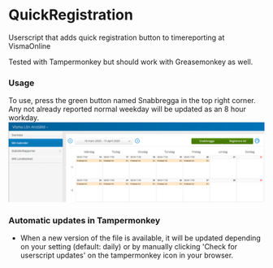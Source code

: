# QuickRegistration
Userscript that adds quick registration button to timereporting at VismaOnline

Tested with Tampermonkey but should work with Greasemonkey as well.

### Usage 
To use, press the green button named Snabbregga in the top right corner.
Any not already reported normal weekday will be updated as an 8 hour workday.
![Alt text](/example-screenshot.png?raw=true "Added button 'Snabbregga'")

### Automatic updates in Tampermonkey
- When a new version of the file is available, it will be updated depending on your setting (default: daily) or by manually clicking 'Check for userscript updates' on the tampermonkey icon in your browser.
